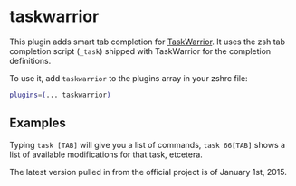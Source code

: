 # taskwarrior

This plugin adds smart tab completion for [TaskWarrior](https://taskwarrior.org/). It uses the zsh tab completion
script (`_task`) shipped with TaskWarrior for the completion definitions.

To use it, add `taskwarrior` to the plugins array in your zshrc file:

```zsh
plugins=(... taskwarrior)
```

## Examples

Typing `task [TAB]` will give you a list of commands, `task 66[TAB]` shows a list of available modifications for that
task, etcetera.

The latest version pulled in from the official project is of January 1st, 2015.
